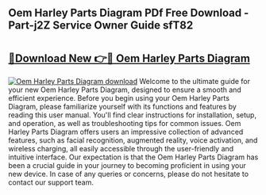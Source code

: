 ## Oem Harley Parts Diagram PDf Free Download - Part-j2Z Service Owner Guide sfT82

# <h2><a href="http://dftilku.blite.top/?on=Oem+Harley+Parts+Diagram">🔗Download New 👉🔴 Oem Harley Parts Diagram</a></h2>

[![Oem Harley Parts Diagram download](https://i.imgur.com/lujVjoI.png)](http://dftilku.blite.top/?on=Oem+Harley+Parts+Diagram)
Welcome to the ultimate guide for your new Oem Harley Parts Diagram, designed to ensure a smooth and efficient experience. Before you begin using your Oem Harley Parts Diagram, please familiarize yourself with its functions and features by reading this user manual. You'll find clear instructions for installation, setup, and operation, as well as troubleshooting tips for common issues. Oem Harley Parts Diagram offers users an impressive collection of advanced features, such as facial recognition, augmented reality, voice activation, and wireless charging, all easily accessible through the user-friendly and intuitive interface. Our expectation is that the Oem Harley Parts Diagram has been a crucial guide in your journey to becoming proficient in using your new device. In case of any queries or concerns, please do not hesitate to contact our support team.
